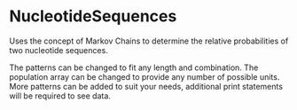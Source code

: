 # NucleotideSequences
Uses the concept of Markov Chains to determine the relative probabilities of two nucleotide sequences.

The patterns can be changed to fit any length and combination.
The population array can be changed to provide any number of possible units.
More patterns can be added to suit your needs, additional print statements will be required to see data.
